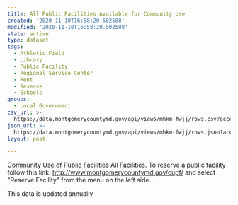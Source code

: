 ```yaml
---
title: All Public Facilities Available for Community Use
created: '2020-11-10T16:58:20.502588'
modified: '2020-11-10T16:58:20.502598'
state: active
type: dataset
tags:
  - Athletic Field
  - Library
  - Public Facility
  - Regional Service Center
  - Rent
  - Reserve
  - Schools
groups:
  - Local Government
csv_url: >-
  https://data.montgomerycountymd.gov/api/views/mhkm-fwjj/rows.csv?accessType=DOWNLOAD
json_url: >-
  https://data.montgomerycountymd.gov/api/views/mhkm-fwjj/rows.json?accessType=DOWNLOAD
layout: post

---
```

Community Use of Public Facilities All Facilities.  To reserve a public facility follow this link: http://www.montgomerycountymd.gov/cupf/  and select "Reserve Facility" from the  menu on the left side.

This data is updated annually
